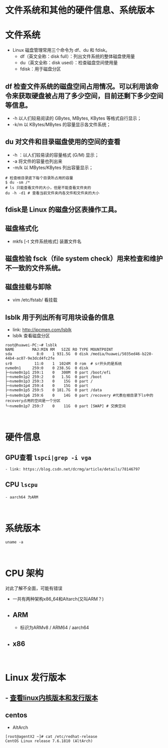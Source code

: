 # 文件系统和其他的硬件信息、系统版本
# 文件系统
- Linux 磁盘管理常用三个命令为 df、du 和 fdisk。
    - df（英文全称：disk full）：列出文件系统的整体磁盘使用量
    - du（英文全称：disk used）：检查磁盘空间使用量
    - fdisk：用于磁盘分区


## df 检查文件系统的磁盘空间占用情况。可以利用该命令来获取硬盘被占用了多少空间，目前还剩下多少空间等信息。
- -h 以人们较易阅读的 GBytes, MBytes, KBytes 等格式自行显示；
- -k/m 以 KBytes/MBytes  的容量显示各文件系统；
  
## du 对文件和目录磁盘使用的空间的查看
- -h ：以人们较易读的容量格式 (G/M) 显示；
- -a 将文件的容量也列出来
- -m/k 以 MBytes/KBytes 列出容量显示；
``` shell
# 检查根目录底下每个目录所占用的容量
$ du -sm /*
# ls 只能查看文件的大小，但是不能查看文件夹的
du -h -d1 # 查看当前文件夹内各文件和文件夹的大小
```

## fdisk是 Linux 的磁盘分区表操作工具。

## 磁盘格式化 
- mkfs [-t 文件系统格式] 装置文件名

## 磁盘检验 fsck（file system check）用来检查和维护不一致的文件系统。

## 磁盘挂载与卸除
- vim /etc/fstab/ 看挂载


## lsblk 用于列出所有可用块设备的信息
- link: http://ipcmen.com/lsblk
- lsblk 查看磁盘分区
```shell
root@huawei-PC:~# lsblk
NAME        MAJ:MIN RM   SIZE RO TYPE MOUNTPOINT
sda           8:0    1 931.5G  0 disk /media/huawei/5035ed46-b220-44b4-ac07-9e3dcd4fc2fe
sr0          11:0    1  1024M  0 rom  # sr开头的是系统
nvme0n1     259:0    0 238.5G  0 disk 
├─nvme0n1p1 259:1    0   300M  0 part /boot/efi
├─nvme0n1p2 259:2    0   1.5G  0 part /boot
├─nvme0n1p3 259:3    0    15G  0 part /
├─nvme0n1p4 259:4    0    15G  0 part 
├─nvme0n1p5 259:5    0 181.7G  0 part /data
├─nvme0n1p6 259:6    0    14G  0 part /recovery #代表在根目录下ls中的recovery占用的空间是一个分区
└─nvme0n1p7 259:7    0    11G  0 part [SWAP] # 交换空间
```
</br>

# 硬件信息
## GPU查看 `lspci|grep -i vga`
    - link: https://blog.csdn.net/dcrmg/article/details/78146797
## CPU `lscpu`
    - aarch64 为ARM
</br>

# 系统版本
```
uname -a
```
</br>

# CPU 架构
对此了解不全面，可能有错误
- 一共有两种架构x86_64和Altarch(又叫ARM？)
- ## ARM
    - 标识为ARMv8 / ARM64 / aarch64
- ## x86
</br>

# Linux 发行版本
## - [查看linux内核版本和发行版本](https://blog.csdn.net/networken/article/details/79771212?utm_medium=distribute.pc_relevant.none-task-blog-2%7Edefault%7EBlogCommendFromMachineLearnPai2%7Edefault-1.control&depth_1-utm_source=distribute.pc_relevant.none-task-blog-2%7Edefault%7EBlogCommendFromMachineLearnPai2%7Edefault-1.control)
## centos
- AltArch
```
[root@agentX2 ~]# cat /etc/redhat-release
CentOS Linux release 7.6.1810 (AltArch)
```
